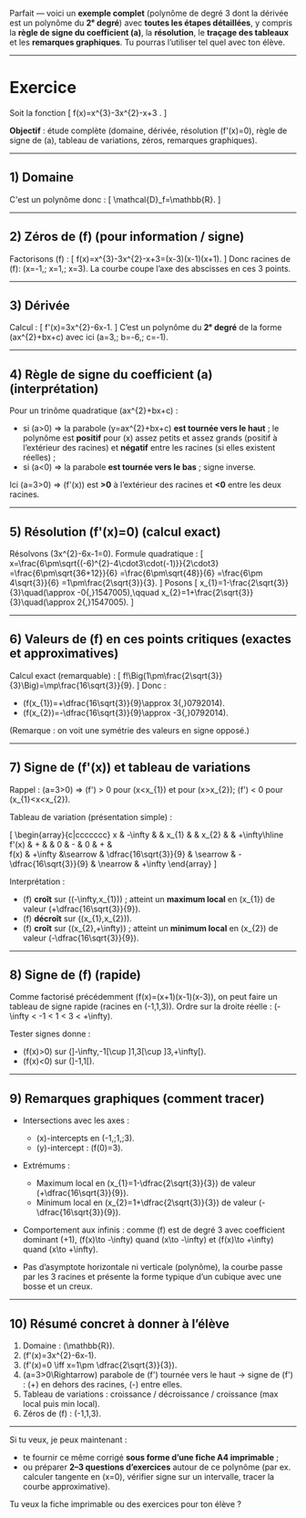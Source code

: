 Parfait — voici un **exemple complet** (polynôme de degré 3 dont la dérivée est un polynôme du **2ᵉ degré**) avec **toutes les étapes détaillées**, y compris la **règle de signe du coefficient (a)**, la **résolution**, le **traçage des tableaux** et les **remarques graphiques**. Tu pourras l’utiliser tel quel avec ton élève.

---

# Exercice

Soit la fonction
[
f(x)=x^{3}-3x^{2}-x+3 .
]

**Objectif** : étude complète (domaine, dérivée, résolution (f'(x)=0), règle de signe de (a), tableau de variations, zéros, remarques graphiques).

---

## 1) Domaine

C'est un polynôme donc :
[
\mathcal{D}_f=\mathbb{R}.
]

---

## 2) Zéros de (f) (pour information / signe)

Factorisons (f) :
[
f(x)=x^{3}-3x^{2}-x+3=(x-3)(x-1)(x+1).
]
Donc racines de (f): (x=-1,; x=1,; x=3). La courbe coupe l’axe des abscisses en ces 3 points.

---

## 3) Dérivée

Calcul :
[
f'(x)=3x^{2}-6x-1.
]
C’est un polynôme du **2ᵉ degré** de la forme (ax^{2}+bx+c) avec ici (a=3,; b=-6,; c=-1).

---

## 4) Règle de signe du coefficient (a) (interprétation)

Pour un trinôme quadratique (ax^{2}+bx+c) :

* si (a>0) ⇒ la parabole (y=ax^{2}+bx+c) **est tournée vers le haut** ; le polynôme est **positif** pour (x) assez petits et assez grands (positif à l’extérieur des racines) et **négatif** entre les racines (si elles existent réelles) ;
* si (a<0) ⇒ la parabole **est tournée vers le bas** ; signe inverse.

Ici (a=3>0) ⇒ (f'(x)) est **>0** à l’extérieur des racines et **<0** entre les deux racines.

---

## 5) Résolution (f'(x)=0) (calcul exact)

Résolvons (3x^{2}-6x-1=0).
Formule quadratique :
[
x=\frac{6\pm\sqrt{(-6)^{2}-4\cdot3\cdot(-1)}}{2\cdot3}
=\frac{6\pm\sqrt{36+12}}{6}
=\frac{6\pm\sqrt{48}}{6}
=\frac{6\pm 4\sqrt{3}}{6}
=1\pm\frac{2\sqrt{3}}{3}.
]
Posons
[
x_{1}=1-\frac{2\sqrt{3}}{3}\quad(\approx -0{,}1547005),\qquad
x_{2}=1+\frac{2\sqrt{3}}{3}\quad(\approx 2{,}1547005).
]

---

## 6) Valeurs de (f) en ces points critiques (exactes et approximatives)

Calcul exact (remarquable) :
[
f!\Big(1\pm\frac{2\sqrt{3}}{3}\Big)=\mp\frac{16\sqrt{3}}{9}.
]
Donc :

* (f(x_{1})=+\dfrac{16\sqrt{3}}{9}\approx 3{,}0792014).
* (f(x_{2})=-\dfrac{16\sqrt{3}}{9}\approx -3{,}0792014).

(Remarque : on voit une symétrie des valeurs en signe opposé.)

---

## 7) Signe de (f'(x)) et tableau de variations

Rappel : (a=3>0) ⇒ (f') > 0 pour (x<x_{1}) et pour (x>x_{2}); (f') < 0 pour (x_{1}<x<x_{2}).

Tableau de variation (présentation simple) :

[
\begin{array}{c|ccccccc}
x & -\infty & & x_{1} & & x_{2} & & +\infty\\hline
f'(x) & + & & 0 & - & 0 & + & \
f(x) & +\infty &\searrow & \dfrac{16\sqrt{3}}{9} & \searrow & -\dfrac{16\sqrt{3}}{9} & \nearrow & +\infty
\end{array}
]

Interprétation :

* (f) **croît** sur ((-\infty,x_{1})) ; atteint un **maximum local** en (x_{1}) de valeur (+\dfrac{16\sqrt{3}}{9}).
* (f) **décroît** sur ((x_{1},x_{2})).
* (f) **croît** sur ((x_{2},+\infty)) ; atteint un **minimum local** en (x_{2}) de valeur (-\dfrac{16\sqrt{3}}{9}).

---

## 8) Signe de (f) (rapide)

Comme factorisé précédemment (f(x)=(x+1)(x-1)(x-3)), on peut faire un tableau de signe rapide (racines en (-1,1,3)).
Ordre sur la droite réelle : (-\infty < -1 < 1 < 3 < +\infty).

Tester signes donne :

* (f(x)>0) sur (]-\infty,-1[\cup ]1,3[\cup ]3,+\infty[).
* (f(x)<0) sur (]-1,1[).

---

## 9) Remarques graphiques (comment tracer)

* Intersections avec les axes :

  * (x)-intercepts en (-1,;1,;3).
  * (y)-intercept : (f(0)=3).
* Extrémums :

  * Maximum local en (x_{1}=1-\dfrac{2\sqrt{3}}{3}) de valeur (+\dfrac{16\sqrt{3}}{9}).
  * Minimum local en (x_{2}=1+\dfrac{2\sqrt{3}}{3}) de valeur (-\dfrac{16\sqrt{3}}{9}).
* Comportement aux infinis : comme (f) est de degré 3 avec coefficient dominant (+1), (f(x)\to -\infty) quand (x\to -\infty) et (f(x)\to +\infty) quand (x\to +\infty).
* Pas d’asymptote horizontale ni verticale (polynôme), la courbe passe par les 3 racines et présente la forme typique d’un cubique avec une bosse et un creux.

---

## 10) Résumé concret à donner à l’élève

1. Domaine : (\mathbb{R}).
2. (f'(x)=3x^{2}-6x-1).
3. (f'(x)=0 \iff x=1\pm \dfrac{2\sqrt{3}}{3}).
4. (a=3>0\Rightarrow) parabole de (f') tournée vers le haut → signe de (f') : (+) en dehors des racines, (-) entre elles.
5. Tableau de variations : croissance / décroissance / croissance (max local puis min local).
6. Zéros de (f) : (-1,1,3).

---

Si tu veux, je peux maintenant :

* te fournir ce même corrigé **sous forme d’une fiche A4 imprimable** ;
* ou préparer **2–3 questions d’exercices** autour de ce polynôme (par ex. calculer tangente en (x=0), vérifier signe sur un intervalle, tracer la courbe approximative).

Tu veux la fiche imprimable ou des exercices pour ton élève ?
